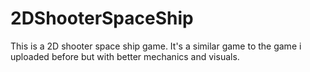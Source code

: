 # 2DShooterSpaceShip
This is a 2D shooter space ship game. It's a similar game to the game i uploaded before but with better mechanics and visuals. 
